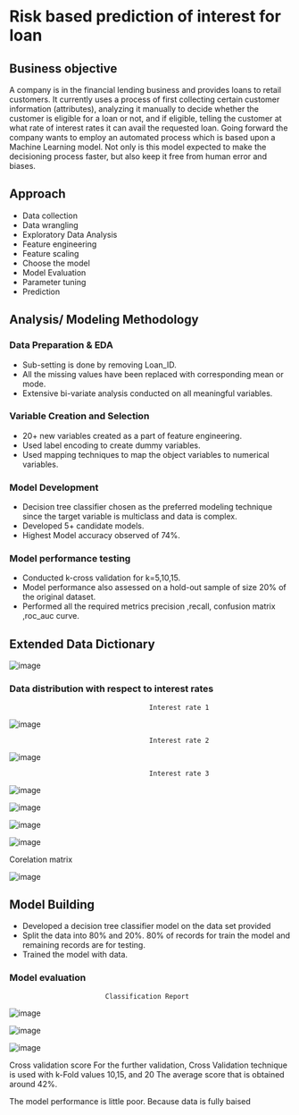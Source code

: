 # Risk based prediction of interest for loan
 
## Business objective
A company is in the financial lending business and provides loans to retail customers. It currently uses a process of first collecting certain customer information (attributes), analyzing it manually to decide whether the customer is eligible for a loan or not, and if eligible, telling the customer at what rate of interest rates it can avail the requested loan. Going forward the company wants to employ an automated process which is based upon a Machine Learning model. Not only is this model expected to make the decisioning process faster, but also keep it free from human error and biases.

## Approach
* Data collection
* Data wrangling
* Exploratory Data Analysis
* Feature engineering
* Feature scaling
* Choose the model
* Model Evaluation
* Parameter tuning
* Prediction

## Analysis/ Modeling Methodology

### Data Preparation & EDA
* Sub-setting is done by removing Loan_ID.
* All the missing values have been replaced with corresponding mean or mode.
* Extensive bi-variate analysis conducted on all meaningful variables.

### Variable Creation and  Selection
* 20+ new variables created as a part of feature engineering.
* Used label encoding to create dummy variables.
* Used mapping techniques to map the object variables to numerical variables.

### Model Development
* Decision tree classifier chosen as the preferred modeling technique since the target variable  is  multiclass and data is complex.
* Developed 5+ candidate models.
* Highest Model accuracy observed of 74%.

### Model performance testing
* Conducted k-cross validation for k=5,10,15.
* Model performance also assessed on a hold-out sample of size 20% of the original dataset.
* Performed all the required metrics precision ,recall, confusion matrix ,roc_auc curve.

## Extended Data Dictionary
![image](https://user-images.githubusercontent.com/93145713/169710826-97780919-beb8-4105-9bd8-3df4351c431b.png)

### Data distribution with respect to interest rates
                                       Interest rate 1
![image](https://user-images.githubusercontent.com/93145713/169710942-ea356836-a2f6-4773-9650-13cf4ac56d93.png)

                                       Interest rate 2
![image](https://user-images.githubusercontent.com/93145713/169710965-be364bf6-ccc7-4725-b135-97d03e5d9fba.png)

                                       Interest rate 3
![image](https://user-images.githubusercontent.com/93145713/169710971-f9e12f63-9d95-4f0a-beee-f64d6a992656.png)

![image](https://user-images.githubusercontent.com/93145713/169711129-0ce23c40-a5d7-4a50-a8cd-5cae8e3b49b2.png)

![image](https://user-images.githubusercontent.com/93145713/169711151-36fc5705-b1b0-49e2-9e6d-5d454acb4109.png)

![image](https://user-images.githubusercontent.com/93145713/169711180-a7d5dcd4-42ae-4743-b18a-8d38e2565213.png)

Corelation matrix

![image](https://user-images.githubusercontent.com/93145713/169711287-a9b01ed0-ee7d-4d83-8e75-b02e25ce45a1.png)


## Model Building
* Developed a decision tree classifier model on the data set provided
* Split the data into 80% and 20%. 80% of records for train the model and remaining records are for testing.
* Trained the model with data.
### Model evaluation
                            Classification Report
![image](https://user-images.githubusercontent.com/93145713/169711588-b2c06d11-5832-436e-8a22-fcea6bc46a41.png)

![image](https://user-images.githubusercontent.com/93145713/169711610-21a626e3-005c-41de-a3c1-2cb12905f8f1.png)

![image](https://user-images.githubusercontent.com/93145713/169711621-24646cc2-c1af-43f5-9300-389aa6b77040.png)

Cross validation score
For the further validation, Cross Validation technique is used with k-Fold values 10,15, and 20
The average score that is obtained  around 42%.

The model performance is little poor. Because data is fully baised
